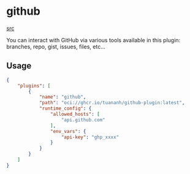 # github

[src](https://github.com/dylibso/mcp.run-servlets/tree/main/servlets/github)

You can interact with GitHub via various tools available in this plugin: branches, repo, gist, issues, files, etc...

## Usage

```json
{
    "plugins": [
        {
            "name": "github",
            "path": "oci://ghcr.io/tuananh/github-plugin:latest",
            "runtime_config": {
                "allowed_hosts": [
                    "api.github.com"
                ],
                "env_vars": {
                    "api-key": "ghp_xxxx"
                }
            }
        }
    ]
}
```